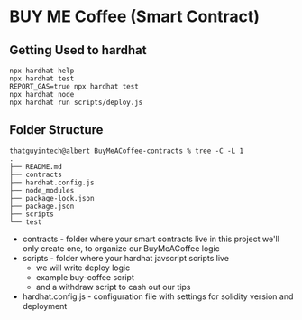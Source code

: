 # BUY ME Coffee (Smart Contract)

## Getting Used to hardhat
```shell
npx hardhat help
npx hardhat test
REPORT_GAS=true npx hardhat test
npx hardhat node
npx hardhat run scripts/deploy.js
```
## Folder Structure
```shell
thatguyintech@albert BuyMeACoffee-contracts % tree -C -L 1
.
├── README.md
├── contracts
├── hardhat.config.js
├── node_modules
├── package-lock.json
├── package.json
├── scripts
└── test
```
- contracts - folder where your smart contracts live
in this project we'll only create one, to organize our BuyMeACoffee logic
- scripts - folder where your hardhat javscript scripts live
    - we will write deploy logic
    - example buy-coffee script
    - and a withdraw script to cash out our tips
- hardhat.config.js - configuration file with settings for solidity version and deployment

